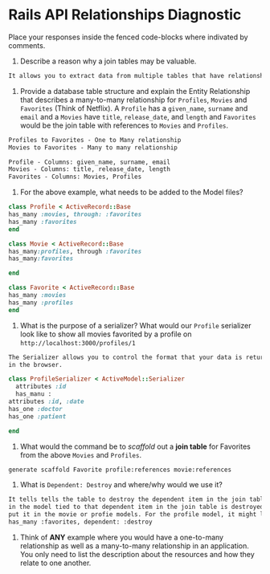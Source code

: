 # Rails API Relationships Diagnostic

Place your responses inside the fenced code-blocks where indivated by comments.

1.  Describe a reason why a join tables may be valuable.

  ```md
It allows you to extract data from multiple tables that have relationships.
  ```

1.  Provide a database table structure and explain the Entity Relationship that
  describes a many-to-many relationship for `Profiles`, `Movies` and `Favorites`
  (Think of Netflix). A `Profile` has a `given_name`, `surname` and `email` and a
  `Movies` have `title`, `release_date`, and `length` and `Favorites` would be the
  join table with references to `Movies` and `Profiles`.

  ```md
Profiles to Favorites - One to Many relationship
Movies to Favorites - Many to many relationship

Profile - Columns: given_name, surname, email
Movies - Columns: title, release_date, length
Favorites - Columns: Movies, Profiles

  ```

1.  For the above example, what needs to be added to the Model files?

  ```rb
  class Profile < ActiveRecord::Base
  has_many :movies, through: :favorites
  has_many :favorites
  end
  ```

  ```rb
  class Movie < ActiveRecord::Base
  has_many:profiles, through :favorites
  has_many:favorites

  end
  ```

  ```rb
  class Favorite < ActiveRecord::Base
  has_many :movies
  has_many :profiles
  end
  ```

1.  What is the purpose of a serializer? What would our `Profile` serializer look
like to show all movies favorited by a profile on
`http://localhost:3000/profiles/1`

  ```md
The Serializer allows you to control the format that your data is returned and shown
in the browser.
  ```

  ```rb
  class ProfileSerializer < ActiveModel::Serializer
    attributes :id
    has_manu :
  attributes :id, :date
  has_one :doctor
  has_one :patient

  end
  ```

1.  What would the command be to _scaffold_ out a **join table** for Favorites from
the above `Movies` and `Profiles`.

  ```sh
generate scaffold Favorite profile:references movie:references
  ```

1.  What is `Dependent: Destroy` and where/why would we use it?

  ```md
It tells tells the table to destroy the dependent item in the join table if the item
in the model tied to that dependent item in the join table is destroyed. In this case, we would
put it in the movie or profie models. For the profile model, it might look something like this:
has_many :favorites, dependent: :destroy

  ```

1.  Think of **ANY** example where you would have a one-to-many relationship as well
as a many-to-many relationship in an application. You only need to list the
description about the resources and how they relate to one another.

  ```md
  ```
